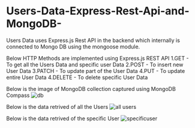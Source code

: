# Users-Data-Express-Rest-Api-and-MongoDB-

Users Data uses Express.js Rest API in the backend which internally is connected to Mongo DB using the mongoose module.

Below HTTP Methods are implemented using Express.js REST API
1.GET - To get all the Users Data and specific user Data
2.POST - To insert new User Data
3.PATCH - To update part of the User Data
4.PUT - To update entire User Data
4.DELETE - To delete specific User Data

Below is the image of MongoDB collection captured using MongoDB Compass
![db](https://cloud.githubusercontent.com/assets/18333443/22434450/17c3b0bc-e742-11e6-9d32-90d4c08a6f98.PNG)

Below is the data retrived of all the Users
![all users](https://cloud.githubusercontent.com/assets/18333443/22434400/dc7a4fe8-e741-11e6-8992-8bc7c364c3d1.PNG)

Below is the data retrived of the specific User
![specificuser](https://cloud.githubusercontent.com/assets/18333443/22434461/27c311a6-e742-11e6-8b5f-9c53e50dfa6d.PNG)
